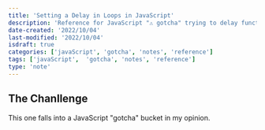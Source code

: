 ```yaml
---
title: 'Setting a Delay in Loops in JavaScript'
description: 'Reference for JavaScript "⚠️ gotcha" trying to delay function in loop'
date-created: '2022/10/04'
last-modified: '2022/10/04'
isdraft: true
categories: ['javaScript', 'gotcha', 'notes', 'reference']
tags: ['javaScript',  'gotcha', 'notes', 'reference']
type: 'note'
---
```


## The Chanllenge 

This one falls into a JavaScript "gotcha" bucket in my opinion. 
